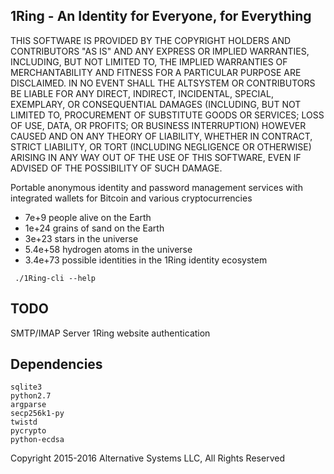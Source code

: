 1Ring - An Identity for Everyone, for Everything
-------------------
THIS SOFTWARE IS PROVIDED BY THE COPYRIGHT HOLDERS AND CONTRIBUTORS "AS IS" 
AND ANY EXPRESS OR IMPLIED WARRANTIES, INCLUDING, BUT NOT LIMITED TO, THE 
IMPLIED WARRANTIES OF MERCHANTABILITY AND FITNESS FOR A PARTICULAR PURPOSE 
ARE DISCLAIMED. IN NO EVENT SHALL THE ALTSYSTEM OR CONTRIBUTORS BE LIABLE FOR 
ANY DIRECT, INDIRECT, INCIDENTAL, SPECIAL, EXEMPLARY, OR CONSEQUENTIAL 
DAMAGES (INCLUDING, BUT NOT LIMITED TO, PROCUREMENT OF SUBSTITUTE GOODS OR 
SERVICES; LOSS OF USE, DATA, OR PROFITS; OR BUSINESS INTERRUPTION) HOWEVER 
CAUSED AND ON ANY THEORY OF LIABILITY, WHETHER IN CONTRACT, STRICT LIABILITY, 
OR TORT (INCLUDING NEGLIGENCE OR OTHERWISE) ARISING IN ANY WAY OUT OF THE 
USE OF THIS SOFTWARE, EVEN IF ADVISED OF THE POSSIBILITY OF SUCH DAMAGE.

Portable anonymous identity and password management services with integrated wallets for Bitcoin and various cryptocurrencies

* 7e+9 people alive on the Earth 
* 1e+24 grains of sand on the Earth
* 3e+23 stars in the universe
* 5.4e+58 hydrogen atoms in the universe
* 3.4e+73 possible identities in the 1Ring identity ecosystem

```
 ./1Ring-cli --help
```

TODO
-------------------
SMTP/IMAP Server
1Ring website authentication


Dependencies 
-------------------
    sqlite3
    python2.7
    argparse
    secp256k1-py
    twistd
    pycrypto
    python-ecdsa

Copyright 2015-2016 Alternative Systems LLC, All Rights Reserved